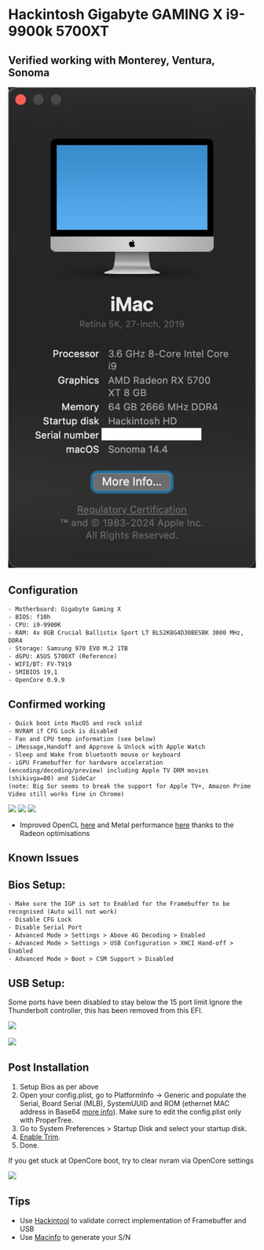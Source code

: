# Hackintosh Gigabyte GAMING X i9-9900k 5700XT

## Verified working with Monterey, Ventura, Sonoma


![](screenshot/Screenshot_Sonoma.png)

## Configuration
```
- Motherboard: Gigabyte Gaming X
- BIOS: f10h
- CPU: i9-9900K  
- RAM: 4x 8GB Crucial Ballistix Sport LT BLS2K8G4D30BESBK 3000 MHz, DDR4
- Storage: Samsung 970 EVO M.2 1TB  
- dGPU: ASUS 5700XT (Reference)  
- WIFI/BT: FV-T919  
- SMIBIOS 19,1
- OpenCore 0.9.9
```
## Confirmed working
```
- Quick boot into MacOS and rock solid
- NVRAM if CFG Lock is disabled
- Fan and CPU temp information (see below)
- iMessage,Handoff and Approve & Unlock with Apple Watch
- Sleep and Wake from bluetooth mouse or keyboard
- iGPU Framebuffer for hardware acceleration (encoding/decoding/preview) including Apple TV DRM movies (shikivga=80) and SideCar
(note: Big Sur seems to break the support for Apple TV+, Amazon Prime Video still works fine in Chrome)
```
![](screenshot/Screenshot_temp.png)
![](screenshot/Screenshot_Hackintool_1.png)
![](screenshot/Screenshot%20Framebuffer.png)

- Improved OpenCL [here](https://browser.geekbench.com/v5/compute/1264374) and Metal performance [here](https://browser.geekbench.com/v5/compute/1264376) thanks to the Radeon optimisations

## Known Issues


## Bios Setup:
```
- Make sure the IGP is set to Enabled for the Framebuffer to be recognised (Auto will not work)
- Disable CFG Lock
- Disable Serial Port
- Advanced Mode > Settings > Above 4G Decoding > Enabled
- Advanced Mode > Settings > USB Configuration > XHCI Hand-off > Enabled
- Advanced Mode > Boot > CSM Support > Disabled
```

## USB Setup:

Some ports have been disabled to stay below the 15 port limit
Ignore the Thunderbolt controller, this has been removed from this EFI.

![](screenshot/Screenshot_USB_Layout.png)

![](screenshot/Screenshot_USB.png)

## Post Installation

1. Setup Bios as per above
2. Open your config.plist, go to PlatformInfo -> Generic and populate the Serial, Board Serial (MLB), SystemUUID and ROM (ethernet MAC address in Base64 [more info](https://dortania.github.io/OpenCore-Post-Install/universal/iservices.html#fixing-en0)). Make sure to edit the config.plist only with ProperTree.
3. Go to System Preferences > Startup Disk and select your startup disk.
4. [Enable Trim](https://www.howtogeek.com/222077/how-to-enable-trim-for-third-party-ssds-on-mac-os-x/).
5. Done.

If you get stuck at OpenCore boot, try to clear nvram via OpenCore settings  

![](screenshot/Screenshot_MAC.png)


## Tips
- Use [Hackintool](http://headsoft.com.au/download/mac/Hackintool.zip) to validate correct implementation of Framebuffer and USB
- Use [Macinfo](https://github.com/acidanthera/MacInfoPkg) to generate your S/N

